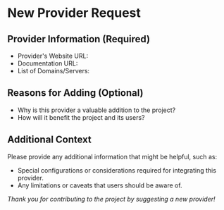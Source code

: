 # New Provider Request

## Provider Information (Required)

- Provider's Website URL:
- Documentation URL:
- List of Domains/Servers:

## Reasons for Adding (Optional)

- Why is this provider a valuable addition to the project?
- How will it benefit the project and its users?

## Additional Context

Please provide any additional information that might be helpful, such as:
- Special configurations or considerations required for integrating this provider.
- Any limitations or caveats that users should be aware of.

_Thank you for contributing to the project by suggesting a new provider!_